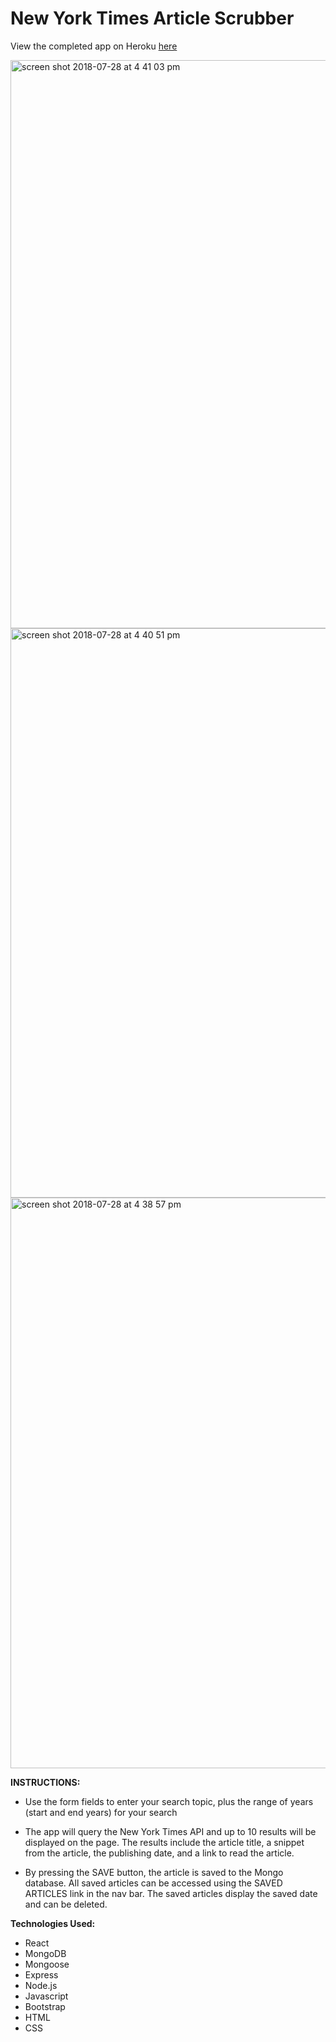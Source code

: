 # New York Times Article Scrubber

View the completed app on Heroku <a href="http://bit.ly/rosenytscrubber">here</a>

<img width="909" alt="screen shot 2018-07-28 at 4 41 03 pm" src="https://user-images.githubusercontent.com/34491285/43360869-f221e93c-9285-11e8-9e1a-11dbe63b3886.png">
<img width="911" alt="screen shot 2018-07-28 at 4 40 51 pm" src="https://user-images.githubusercontent.com/34491285/43360871-f62f64b4-9285-11e8-98ef-5bf08d335b68.png">
<img width="913" alt="screen shot 2018-07-28 at 4 38 57 pm" src="https://user-images.githubusercontent.com/34491285/43360872-fa7b0ec4-9285-11e8-892d-c4d369256627.png">

**INSTRUCTIONS:**

* Use the form fields to enter your search topic, plus the range of years (start and end years) for your search

* The app will query the New York Times API and up to 10 results will be displayed on the page. The results include the article title, a snippet from the article, the publishing date, and a link to read the article.

* By pressing the SAVE button, the article is saved to the Mongo database. All saved articles can be accessed using the SAVED ARTICLES link in the nav bar. The saved articles display the saved date and can be deleted.
  
**Technologies Used:**
* React
* MongoDB
* Mongoose
* Express
* Node.js
* Javascript
* Bootstrap
* HTML
* CSS

